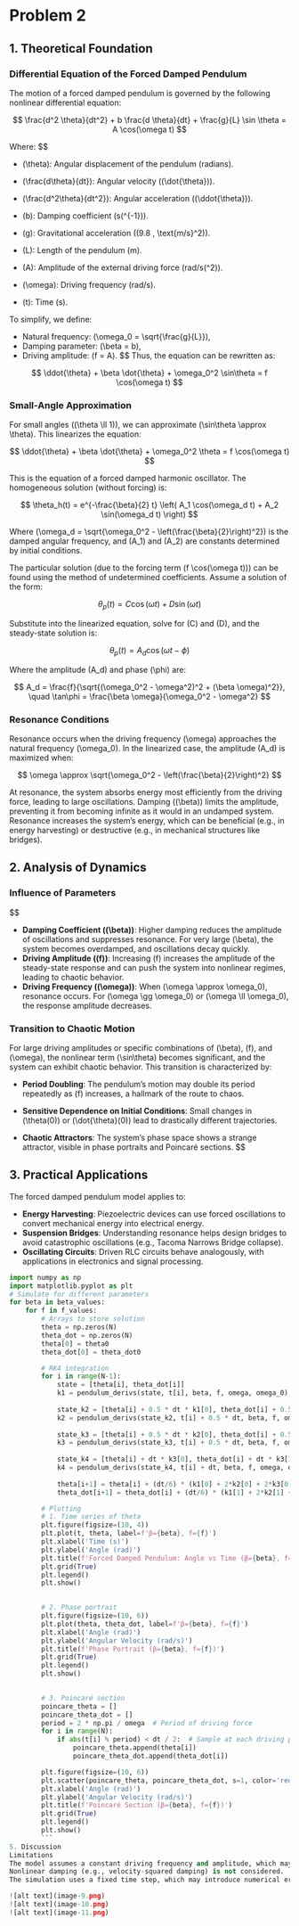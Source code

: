 # Problem 2
## 1. Theoretical Foundation

### Differential Equation of the Forced Damped Pendulum

The motion of a forced damped pendulum is governed by the following nonlinear differential equation:

$$
\frac{d^2 \theta}{dt^2} + b \frac{d \theta}{dt} + \frac{g}{L} \sin \theta = A \cos(\omega t)
$$

Where:
$$
- \(\theta\): Angular displacement of the pendulum (radians).

- \(\frac{d\theta}{dt}\): Angular velocity (\(\dot{\theta}\)).

- \(\frac{d^2\theta}{dt^2}\): Angular acceleration (\(\ddot{\theta}\)).

- \(b\): Damping coefficient (s\(^{-1}\)).

- \(g\): Gravitational acceleration (\(9.8 \, \text{m/s}^2\)).

- \(L\): Length of the pendulum (m).

- \(A\): Amplitude of the external driving force (rad/s\(^2\)).

- \(\omega\): Driving frequency (rad/s).

- \(t\): Time (s).

To simplify, we define:
- Natural frequency: \(\omega_0 = \sqrt{\frac{g}{L}}\),
- Damping parameter: \(\beta = b\),
- Driving amplitude: \(f = A\).
$$
Thus, the equation can be rewritten as:

$$
\ddot{\theta} + \beta \dot{\theta} + \omega_0^2 \sin\theta = f \cos(\omega t)
$$

### Small-Angle Approximation

For small angles (\(\theta \ll 1\)), we can approximate \(\sin\theta \approx \theta\). This linearizes the equation:

$$
\ddot{\theta} + \beta \dot{\theta} + \omega_0^2 \theta = f \cos(\omega t)
$$

This is the equation of a forced damped harmonic oscillator. The homogeneous solution (without forcing) is:

$$
\theta_h(t) = e^{-\frac{\beta}{2} t} \left( A_1 \cos(\omega_d t) + A_2 \sin(\omega_d t) \right)
$$

Where \(\omega_d = \sqrt{\omega_0^2 - \left(\frac{\beta}{2}\right)^2}\) is the damped angular frequency, and \(A_1\) and \(A_2\) are constants determined by initial conditions.

The particular solution (due to the forcing term \(f \cos(\omega t)\)) can be found using the method of undetermined coefficients. Assume a solution of the form:

$$
\theta_p(t) = C \cos(\omega t) + D \sin(\omega t)
$$

Substitute into the linearized equation, solve for \(C\) and \(D\), and the steady-state solution is:

$$
\theta_p(t) = A_d \cos(\omega t - \phi)
$$

Where the amplitude \(A_d\) and phase \(\phi\) are:

$$
A_d = \frac{f}{\sqrt{(\omega_0^2 - \omega^2)^2 + (\beta \omega)^2}}, \quad \tan\phi = \frac{\beta \omega}{\omega_0^2 - \omega^2}
$$

### Resonance Conditions

Resonance occurs when the driving frequency \(\omega\) approaches the natural frequency \(\omega_0\). In the linearized case, the amplitude \(A_d\) is maximized when:

$$
\omega \approx \sqrt{\omega_0^2 - \left(\frac{\beta}{2}\right)^2}
$$

At resonance, the system absorbs energy most efficiently from the driving force, leading to large oscillations. Damping (\(\beta\)) limits the amplitude, preventing it from becoming infinite as it would in an undamped system. Resonance increases the system’s energy, which can be beneficial (e.g., in energy harvesting) or destructive (e.g., in mechanical structures like bridges).

## 2. Analysis of Dynamics

### Influence of Parameters
$$
- **Damping Coefficient (\(\beta\))**: Higher damping reduces the amplitude of oscillations and suppresses resonance. For very large \(\beta\), the system becomes overdamped, and oscillations decay quickly.
- **Driving Amplitude (\(f\))**: Increasing \(f\) increases the amplitude of the steady-state response and can push the system into nonlinear regimes, leading to chaotic behavior.
- **Driving Frequency (\(\omega\))**: When \(\omega \approx \omega_0\), resonance occurs. For \(\omega \gg \omega_0\) or \(\omega \ll \omega_0\), the response amplitude decreases.

### Transition to Chaotic Motion

For large driving amplitudes or specific combinations of \(\beta\), \(f\), and \(\omega\), the nonlinear term \(\sin\theta\) becomes significant, and the system can exhibit chaotic behavior. This transition is characterized by:

- **Period Doubling**: The pendulum’s motion may double its period repeatedly as \(f\) increases, a hallmark of the route to chaos.

- **Sensitive Dependence on Initial Conditions**: Small changes in \(\theta(0)\) or \(\dot{\theta}(0)\) lead to drastically different trajectories.

- **Chaotic Attractors**: The system’s phase space shows a strange attractor, visible in phase portraits and Poincaré sections.
$$
## 3. Practical Applications

The forced damped pendulum model applies to:
- **Energy Harvesting**: Piezoelectric devices can use forced oscillations to convert mechanical energy into electrical energy.
- **Suspension Bridges**: Understanding resonance helps design bridges to avoid catastrophic oscillations (e.g., Tacoma Narrows Bridge collapse).
- **Oscillating Circuits**: Driven RLC circuits behave analogously, with applications in electronics and signal processing.


```python
import numpy as np
import matplotlib.pyplot as plt
# Simulate for different parameters
for beta in beta_values:
    for f in f_values:
        # Arrays to store solution
        theta = np.zeros(N)
        theta_dot = np.zeros(N)
        theta[0] = theta0
        theta_dot[0] = theta_dot0

        # RK4 integration
        for i in range(N-1):
            state = [theta[i], theta_dot[i]]
            k1 = pendulum_derivs(state, t[i], beta, f, omega, omega_0)
            
            state_k2 = [theta[i] + 0.5 * dt * k1[0], theta_dot[i] + 0.5 * dt * k1[1]]
            k2 = pendulum_derivs(state_k2, t[i] + 0.5 * dt, beta, f, omega, omega_0)
            
            state_k3 = [theta[i] + 0.5 * dt * k2[0], theta_dot[i] + 0.5 * dt * k2[1]]
            k3 = pendulum_derivs(state_k3, t[i] + 0.5 * dt, beta, f, omega, omega_0)
            
            state_k4 = [theta[i] + dt * k3[0], theta_dot[i] + dt * k3[1]]
            k4 = pendulum_derivs(state_k4, t[i] + dt, beta, f, omega, omega_0)
            
            theta[i+1] = theta[i] + (dt/6) * (k1[0] + 2*k2[0] + 2*k3[0] + k4[0])
            theta_dot[i+1] = theta_dot[i] + (dt/6) * (k1[1] + 2*k2[1] + 2*k3[1] + k4[1])

        # Plotting
        # 1. Time series of theta
        plt.figure(figsize=(10, 4))
        plt.plot(t, theta, label=f'β={beta}, f={f}')
        plt.xlabel('Time (s)')
        plt.ylabel('Angle (rad)')
        plt.title(f'Forced Damped Pendulum: Angle vs Time (β={beta}, f={f})')
        plt.grid(True)
        plt.legend()
        plt.show()
         

        # 2. Phase portrait
        plt.figure(figsize=(10, 6))
        plt.plot(theta, theta_dot, label=f'β={beta}, f={f}')
        plt.xlabel('Angle (rad)')
        plt.ylabel('Angular Velocity (rad/s)')
        plt.title(f'Phase Portrait (β={beta}, f={f})')
        plt.grid(True)
        plt.legend()
        plt.show()
         

        # 3. Poincaré section
        poincare_theta = []
        poincare_theta_dot = []
        period = 2 * np.pi / omega  # Period of driving force
        for i in range(N):
            if abs(t[i] % period) < dt / 2:  # Sample at each driving period
                poincare_theta.append(theta[i])
                poincare_theta_dot.append(theta_dot[i])

        plt.figure(figsize=(10, 6))
        plt.scatter(poincare_theta, poincare_theta_dot, s=1, color='red', label=f'β={beta}, f={f}')
        plt.xlabel('Angle (rad)')
        plt.ylabel('Angular Velocity (rad/s)')
        plt.title(f'Poincaré Section (β={beta}, f={f})')
        plt.grid(True)
        plt.legend()
        plt.show()
        ```
5. Discussion
Limitations
The model assumes a constant driving frequency and amplitude, which may not hold in real systems with time-varying forces.
Nonlinear damping (e.g., velocity-squared damping) is not considered.
The simulation uses a fixed time step, which may introduce numerical errors for highly chaotic regimes.

![alt text](image-9.png)
![alt text](image-10.png)
![alt text](image-11.png)